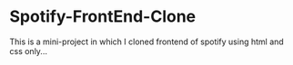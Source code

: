 # Spotify-FrontEnd-Clone
This is a mini-project in which I cloned frontend of spotify using html and css only...
